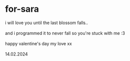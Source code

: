 # for-sara

i will love you until the last blossom falls..<br></br>
and i programmed it to never fall so you're stuck with me :3
<br></br>
happy valentine's day my love xx <br></br>
14.02.2024

